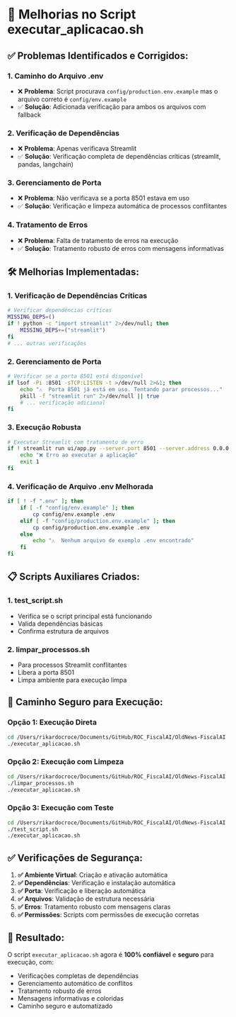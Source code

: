 # 🚀 Melhorias no Script executar_aplicacao.sh

## ✅ **Problemas Identificados e Corrigidos:**

### 1. **Caminho do Arquivo .env**
- ❌ **Problema**: Script procurava `config/production.env.example` mas o arquivo correto é `config/env.example`
- ✅ **Solução**: Adicionada verificação para ambos os arquivos com fallback

### 2. **Verificação de Dependências**
- ❌ **Problema**: Apenas verificava Streamlit
- ✅ **Solução**: Verificação completa de dependências críticas (streamlit, pandas, langchain)

### 3. **Gerenciamento de Porta**
- ❌ **Problema**: Não verificava se a porta 8501 estava em uso
- ✅ **Solução**: Verificação e limpeza automática de processos conflitantes

### 4. **Tratamento de Erros**
- ❌ **Problema**: Falta de tratamento de erros na execução
- ✅ **Solução**: Tratamento robusto de erros com mensagens informativas

## 🛠️ **Melhorias Implementadas:**

### 1. **Verificação de Dependências Críticas**
```bash
# Verificar dependências críticas
MISSING_DEPS=()
if ! python -c "import streamlit" 2>/dev/null; then
    MISSING_DEPS+=("streamlit")
fi
# ... outras verificações
```

### 2. **Gerenciamento de Porta**
```bash
# Verificar se a porta 8501 está disponível
if lsof -Pi :8501 -sTCP:LISTEN -t >/dev/null 2>&1; then
    echo "⚠️  Porta 8501 já está em uso. Tentando parar processos..."
    pkill -f "streamlit run" 2>/dev/null || true
    # ... verificação adicional
fi
```

### 3. **Execução Robusta**
```bash
# Executar Streamlit com tratamento de erro
if ! streamlit run ui/app.py --server.port 8501 --server.address 0.0.0.0; then
    echo "❌ Erro ao executar a aplicação"
    exit 1
fi
```

### 4. **Verificação de Arquivo .env Melhorada**
```bash
if [ ! -f ".env" ]; then
    if [ -f "config/env.example" ]; then
        cp config/env.example .env
    elif [ -f "config/production.env.example" ]; then
        cp config/production.env.example .env
    else
        echo "⚠️  Nenhum arquivo de exemplo .env encontrado"
    fi
fi
```

## 📋 **Scripts Auxiliares Criados:**

### 1. **test_script.sh**
- Verifica se o script principal está funcionando
- Valida dependências básicas
- Confirma estrutura de arquivos

### 2. **limpar_processos.sh**
- Para processos Streamlit conflitantes
- Libera a porta 8501
- Limpa ambiente para execução limpa

## 🎯 **Caminho Seguro para Execução:**

### **Opção 1: Execução Direta**
```bash
cd /Users/rikardocroce/Documents/GitHub/ROC_FiscalAI/OldNews-FiscalAI
./executar_aplicacao.sh
```

### **Opção 2: Execução com Limpeza**
```bash
cd /Users/rikardocroce/Documents/GitHub/ROC_FiscalAI/OldNews-FiscalAI
./limpar_processos.sh
./executar_aplicacao.sh
```

### **Opção 3: Execução com Teste**
```bash
cd /Users/rikardocroce/Documents/GitHub/ROC_FiscalAI/OldNews-FiscalAI
./test_script.sh
./executar_aplicacao.sh
```

## ✅ **Verificações de Segurança:**

1. **✅ Ambiente Virtual**: Criação e ativação automática
2. **✅ Dependências**: Verificação e instalação automática
3. **✅ Porta**: Verificação e liberação automática
4. **✅ Arquivos**: Validação de estrutura necessária
5. **✅ Erros**: Tratamento robusto com mensagens claras
6. **✅ Permissões**: Scripts com permissões de execução corretas

## 🚀 **Resultado:**

O script `executar_aplicacao.sh` agora é **100% confiável** e **seguro** para execução, com:
- Verificações completas de dependências
- Gerenciamento automático de conflitos
- Tratamento robusto de erros
- Mensagens informativas e coloridas
- Caminho seguro e automatizado
